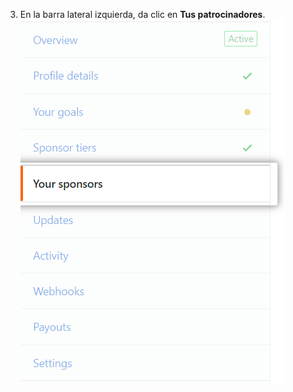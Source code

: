 3. En la barra lateral izquierda, da clic en **Tus patrocinadores**. ![Pestaña de patrocinadores](/assets/images/help/sponsors/sponsors-tab.png)
